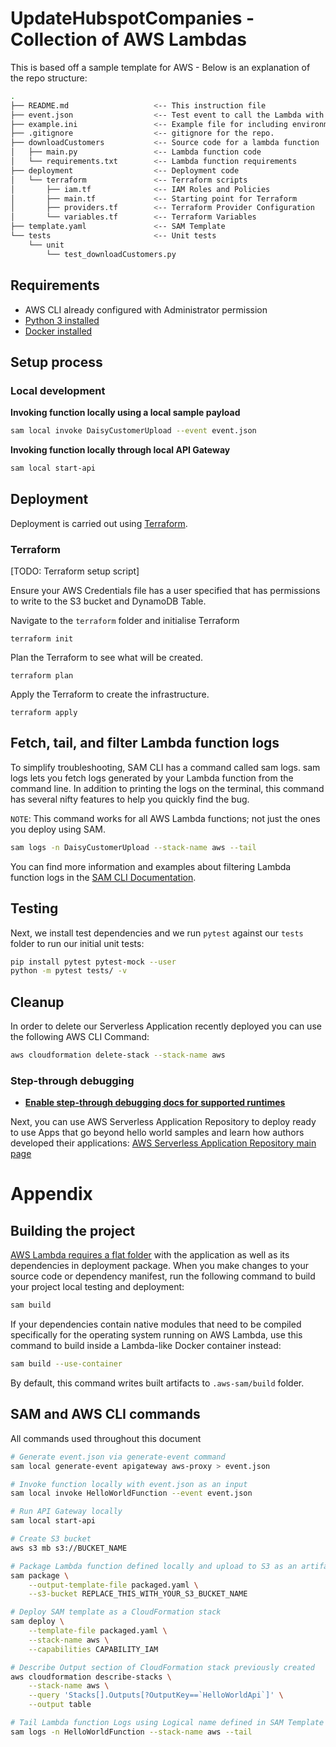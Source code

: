 # UpdateHubspotCompanies - Collection of AWS Lambdas

This is based off a sample template for AWS - Below is an explanation of the repo structure:

```bash
.
├── README.md                   <-- This instruction file
├── event.json                  <-- Test event to call the Lambda with.
├── example.ini                 <-- Example file for including environment variables in tests.
├── .gitignore                  <-- gitignore for the repo.
├── downloadCustomers           <-- Source code for a lambda function
│   ├── main.py                 <-- Lambda function code
│   └── requirements.txt        <-- Lambda function requirements
├── deployment                  <-- Deployment code
│   └── terraform               <-- Terraform scripts
│       ├── iam.tf              <-- IAM Roles and Policies
│       ├── main.tf             <-- Starting point for Terraform
│       ├── providers.tf        <-- Terraform Provider Configuration
│       └── variables.tf        <-- Terraform Variables
├── template.yaml               <-- SAM Template
└── tests                       <-- Unit tests
    └── unit
        └── test_downloadCustomers.py
```

## Requirements

* AWS CLI already configured with Administrator permission
* [Python 3 installed](https://www.python.org/downloads/)
* [Docker installed](https://www.docker.com/community-edition)

## Setup process

### Local development

**Invoking function locally using a local sample payload**

```bash
sam local invoke DaisyCustomerUpload --event event.json
```

**Invoking function locally through local API Gateway**

```bash
sam local start-api
```

## Deployment

Deployment is carried out using [Terraform](terraform.io).

### Terraform

[TODO: Terraform setup script]

Ensure your AWS Credentials file has a user specified that has permissions to write to the S3 bucket and DynamoDB Table.

Navigate to the `terraform` folder and initialise Terraform
```text
terraform init
```

Plan the Terraform to see what will be created.
```text
terraform plan
```

Apply the Terraform to create the infrastructure.
```text
terraform apply
```

## Fetch, tail, and filter Lambda function logs

To simplify troubleshooting, SAM CLI has a command called sam logs. sam logs lets you fetch logs generated by your Lambda function from the command line. In addition to printing the logs on the terminal, this command has several nifty features to help you quickly find the bug.

`NOTE`: This command works for all AWS Lambda functions; not just the ones you deploy using SAM.

```bash
sam logs -n DaisyCustomerUpload --stack-name aws --tail
```

You can find more information and examples about filtering Lambda function logs in the [SAM CLI Documentation](https://docs.aws.amazon.com/serverless-application-model/latest/developerguide/serverless-sam-cli-logging.html).

## Testing

Next, we install test dependencies and we run `pytest` against our `tests` folder to run our initial unit tests:

```bash
pip install pytest pytest-mock --user
python -m pytest tests/ -v
```

## Cleanup

In order to delete our Serverless Application recently deployed you can use the following AWS CLI Command:

```bash
aws cloudformation delete-stack --stack-name aws
```

### Step-through debugging

* **[Enable step-through debugging docs for supported runtimes](https://docs.aws.amazon.com/serverless-application-model/latest/developerguide/serverless-sam-cli-using-debugging.html)**

Next, you can use AWS Serverless Application Repository to deploy ready to use Apps that go beyond hello world samples and learn how authors developed their applications: [AWS Serverless Application Repository main page](https://aws.amazon.com/serverless/serverlessrepo/)

# Appendix

## Building the project

[AWS Lambda requires a flat folder](https://docs.aws.amazon.com/lambda/latest/dg/lambda-python-how-to-create-deployment-package.html) with the application as well as its dependencies in  deployment package. When you make changes to your source code or dependency manifest,
run the following command to build your project local testing and deployment:

```bash
sam build
```

If your dependencies contain native modules that need to be compiled specifically for the operating system running on AWS Lambda, use this command to build inside a Lambda-like Docker container instead:
```bash
sam build --use-container
```

By default, this command writes built artifacts to `.aws-sam/build` folder.

## SAM and AWS CLI commands

All commands used throughout this document

```bash
# Generate event.json via generate-event command
sam local generate-event apigateway aws-proxy > event.json

# Invoke function locally with event.json as an input
sam local invoke HelloWorldFunction --event event.json

# Run API Gateway locally
sam local start-api

# Create S3 bucket
aws s3 mb s3://BUCKET_NAME

# Package Lambda function defined locally and upload to S3 as an artifact
sam package \
    --output-template-file packaged.yaml \
    --s3-bucket REPLACE_THIS_WITH_YOUR_S3_BUCKET_NAME

# Deploy SAM template as a CloudFormation stack
sam deploy \
    --template-file packaged.yaml \
    --stack-name aws \
    --capabilities CAPABILITY_IAM

# Describe Output section of CloudFormation stack previously created
aws cloudformation describe-stacks \
    --stack-name aws \
    --query 'Stacks[].Outputs[?OutputKey==`HelloWorldApi`]' \
    --output table

# Tail Lambda function Logs using Logical name defined in SAM Template
sam logs -n HelloWorldFunction --stack-name aws --tail
```


